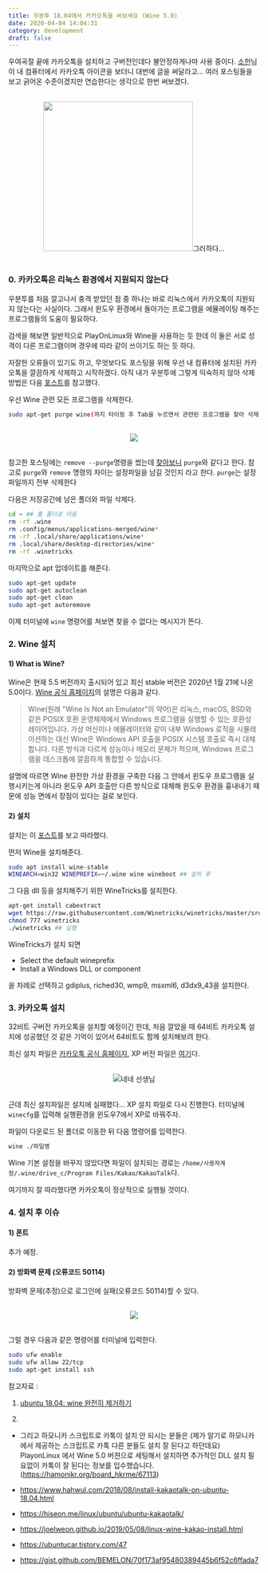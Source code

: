 ```yaml
---
title: 우분투 18.04에서 카카오톡을 써보세요 (Wine 5.0)
date: 2020-04-04 14:04:31
category: development
draft: false
---
```


우여곡절 끝에 카카오톡을 설치하고 구버전인데다 불안정하게나마 사용 중이다. [소헌](https://soheon-lee.github.io/)님이 내 컴퓨터에서 카카오톡 아이콘을 보더니 대번에 글을 써달라고... 여러 포스팅들을 보고 긁어온 수준이겠지만 연습한다는 생각으로 한번 써보겠다.

<br>

<div align="center"><img src="./images/040401.png" width="300">그러하다...</div>

<br>

### 0. 카카오톡은 리눅스 환경에서 지원되지 않는다

우분투를 처음 깔고나서 충격 받았던 점 중 하나는 바로 리눅스에서 카카오톡이 지원되지 않는다는 사실이다. 그래서 윈도우 환경에서 돌아가는 프로그램을 에뮬레이팅 해주는 프로그램들의 도움이 필요하다.

검색을 해보면 일반적으로 PlayOnLinux와 Wine을 사용하는 듯 한데 이 둘은 서로 성격이 다른 프로그램이며 경우에 따라 같이 쓰이기도 하는 듯 하다.

자잘한 오류들이 있기도 하고, 무엇보다도 포스팅을 위해 우선 내 컴퓨터에 설치된 카카오톡을 깔끔하게 삭제하고 시작하겠다. 아직 내가 우분투에 그렇게 익숙하지 않아 삭제 방법은 다음 [포스트](https://velog.io/@filoscoder/ubuntu-18.04-wine-%EC%99%84%EC%A0%84%ED%9E%88-%EC%A0%9C%EA%B1%B0%ED%95%98%EA%B8%B0)를 참고했다.

우선 Wine 관련 모든 프로그램을 삭제한다.

```bash
sudo apt-get purge wine(까지 타이핑 후 Tab을 누르면서 관련된 프로그램을 찾아 삭제)
```

<br>

<div align="center"><img src="./images/040402.png"></div>

<br>

참고한 포스팅에는 `remove --purge`명령을 썼는데 [찾아보니](https://gintrie.tistory.com/23) `purge`와 같다고 한다. 참고로 `purge`와 `remove` 명령의 차이는 설정파일을 남길 것인지 라고 한다. `purge`는 설정파일까지 전부 삭제한다

다음은 저장공간에 남은 폴더와 파일 삭제다.

```bash
cd ~ ## 홈 폴더로 이동
rm -rf .wine
rm .config/menus/applications-merged/wine*
rm -rf .local/share/applications/wine*
rm .local/share/desktop-directories/wine*
rm -rf .winetricks
```

마지막으로 apt 업데이트를 해준다.

```bash
sudo apt-get update
sudo apt-get autoclean
sudo apt-get clean
sudo apt-get autoremove
```

이제 터미널에 `wine` 명령어를 쳐보면 찾을 수 없다는 메시지가 뜬다.

### 2. Wine 설치

#### 1) What is Wine?

Wine은 현재 5.5 버전까지 출시되어 있고 최신 stable 버전은 2020년 1월 21에 나온 5.0이다. [Wine 공식 홈페이지](https://www.winehq.org/)의 설명은 다음과 같다.

> Wine(원래 "Wine Is Not an Emulator"의 약어)은 리눅스, macOS, BSD와 같은 POSIX 호환 운영체제에서 Windows 프로그램을 실행할 수 있는 호환성 레이어입니다. 가상 머신이나 에뮬레이터와 같이 내부 Windows 로직을 시뮬레이션하는 대신 Wine은 Windows API 호출을 POSIX 시스템 호출로 즉시 대체합니다. 다른 방식과 다르게 성능이나 메모리 문제가 적으며, Windows 프로그램을 데스크톱에 깔끔하게 통합할 수 있습니다.

설명에 따르면 Wine 완전한 가상 환경을 구축한 다음 그 안에서 윈도우 프로그램을 실행시키는게 아니라 윈도우 API 호출만 다른 방식으로 대체해 윈도우 환경을 흉내내기 때문에 성능 면에서 장점이 있다는 걸로 보인다.

#### 2) 설치

설치는 이 [포스트](https://www.hahwul.com/2018/08/install-kakaotalk-on-ubuntu-18.04.html)를 보고 따라했다.

먼저 Wine을 설치해준다.

```bash
sudo apt install wine-stable
WINEARCH=win32 WINEPREFIX=~/.wine wine wineboot ## 설치 후
```

그 다음 dll 등을 설치해주기 위한 WineTricks를 설치한다.

```bash
apt-get install cabextract
wget https://raw.githubusercontent.com/Winetricks/winetricks/master/src/winetricks
chmod 777 winetricks
./winetricks ## 실행
```

WineTricks가 설치 되면

- Select the default wineprefix
- Install a Windows DLL or component

을 차례로 선택하고 gdiplus, riched30, wmp9, msxml6, d3dx9_43을 설치한다.

### 3. 카카오톡 설치

32비트 구버전 카카오톡을 설치할 예정이긴 한데, 처음 깔았을 때 64비트 카카오톡 설치에 성공했던 것 같은 기억이 있어서 64비트도 함께 설치해보려 한다.

최신 설치 파일은 [카카오톡 공식 홈페이지](https://www.kakaocorp.com/service/KakaoTalk), XP 버전 파일은 [여기](http://app.pc.kakao.com/talk/win32/xp/KakaoTalk_Setup.exe)다.

<br>

<div align="center"><img src="./images/040403.png">네네 선생님</div>

<br>

근데 최신 설치파일은 설치에 실패했다... XP 설치 파일로 다시 진행한다. 터미널에 `winecfg`를 입력해 실행환경을 윈도우7에서 XP로 바꿔주자.

파일이 다운로드 된 폴더로 이동한 뒤 다음 명령어를 입력한다.

```bash
wine ./파일명
```

Wine 기본 설정을 바꾸지 않았다면 파일이 설치되는 경로는 `/home/사용자계정/.wine/drive_c/Program Files/Kakao/KakaoTalk`다.

여기까지 잘 따라했다면 카카오톡이 정상적으로 실행될 것이다.

### 4. 설치 후 이슈

#### 1) 폰트

추가 예정.

#### 2) 방화벽 문제 (오류코드 50114)

방화벽 문제(추정)으로 로그인에 실패(오류코드 50114)할 수 있다.

<br>

<div align="center"><img src="./images/040404.png"></div>

<br>

그럴 경우 다음과 같은 명령어를 터미널에 입력한다.

```bash
sudo ufw enable
sudo ufw allow 22/tcp
sudo apt-get install ssh
```

참고자료 :

1. [ubuntu 18.04: wine 완전히 제거하기](https://velog.io/@filoscoder/ubuntu-18.04-wine-%EC%99%84%EC%A0%84%ED%9E%88-%EC%A0%9C%EA%B1%B0%ED%95%98%EA%B8%B0)

2.

- 그리고 하모니카 스크립트로 카톡이 설치 안 되시는 분들은 (제가 알기로 하모니카에서 제공하는 스크립트로 카톡 다른 분들도 설치 잘 된다고 하던데요) PlayonLinux 에서 Wine 5.0 버젼으로 세팅해서 설치하면 추가적인 DLL 설치 필요없이 카톡이 잘 된다는 정보를 입수했습니다. (https://hamonikr.org/board_hkrme/67113)

- https://www.hahwul.com/2018/08/install-kakaotalk-on-ubuntu-18.04.html

- https://hiseon.me/linux/ubuntu/ubuntu-kakaotalk/

- https://joelweon.github.io/2019/05/08/linux-wine-kakao-install.html

- https://ubuntucar.tistory.com/47

- https://gist.github.com/BEMELON/70f173af95480389445b6f52c6ffada7
